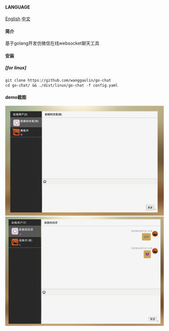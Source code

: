 #### LANGUAGE
[English](https://github.com/wanggaolin/go-fileHttp#readme)
[中文](https://github.com/wanggaolin/go-fileHttp/blob/master/doc/readme_zh.md)

#### 简介
基于golang开发仿微信在线websocket聊天工具

#### 安装
##### [for linux]
```shell
git clone https://github.com/wanggaolin/go-chat
cd go-chat/ && ./dist/linux/go-chat -f config.yaml 
```

#### demo截图
![user1](doc/user1.png)
![user2](doc/user2.png)